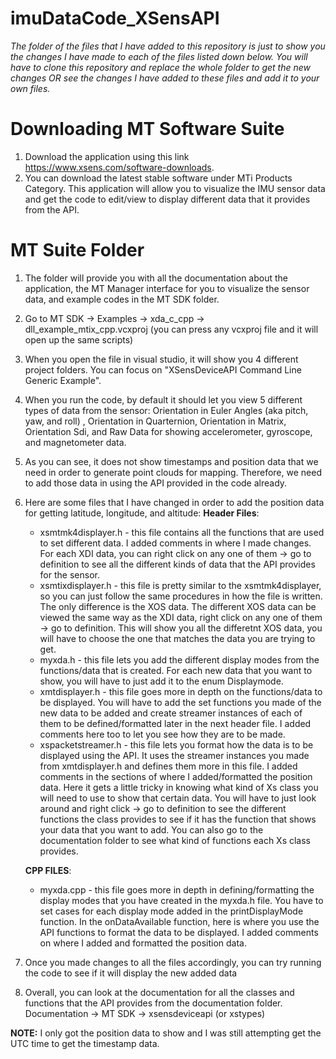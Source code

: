 # imuDataCode_XSensAPI

*The folder of the files that I have added to this repository is just to show you the changes I have made to each of the files listed down below. You will have to clone this repository and replace the whole folder to get the new changes OR see the changes I have added to these files and add it to your own files.*

# Downloading MT Software Suite
1. Download the application using this link https://www.xsens.com/software-downloads. 
2. You can download the latest stable software under MTi Products Category. This application will allow you to visualize the IMU sensor data and get the code to edit/view to display different data that it provides from the API.

# MT Suite Folder
1. The folder will provide you with all the documentation about the application, the MT Manager interface for you to visualize the sensor data, and example codes in the MT SDK folder.
2. Go to MT SDK -> Examples -> xda_c_cpp -> dll_example_mtix_cpp.vcxproj (you can press any vcxproj file and it will open up the same scripts)
3. When you open the file in visual studio, it will show you 4 different project folders. You can focus on "XSensDeviceAPI Command Line Generic Example". 
4. When you run the code, by default it should let you view 5 different types of data from the sensor: Orientation in Euler Angles (aka pitch, yaw, and roll) , Orientation in Quarternion, Orientation in Matrix, Orientation Sdi, and Raw Data for showing accelerometer, gyroscope, and magnetometer data.
5. As you can see, it does not show timestamps and position data that we need in order to generate point clouds for mapping. Therefore, we need to add those data in using the API provided in the code already.
6. Here are some files that I have changed in order to add the position data for getting latitude, longitude, and altitude:
   **Header Files**:
   - xsmtmk4displayer.h  -  this file contains all the functions that are used to set different data. I added comments in where I made changes. For each XDI data, you can right click on any one of them -> go to definition to see all the different kinds of data that the API provides for the sensor. 
   - xsmtixdisplayer.h  -  this file is pretty similar to the xsmtmk4displayer, so you can just follow the same procedures in how the file is written. The only difference is the XOS data. The different XOS data can be viewed the same way as the XDI data, right click on any one of them -> go to definition. This will show you all the differetnt XOS data, you will have to choose the one that matches the data you are trying to get.
   - myxda.h  -  this file lets you add the different display modes from the functions/data that is created. For each new data that you want to show, you will have to just add it to the enum Displaymode. 
   - xmtdisplayer.h  -  this file goes more in depth on the functions/data to be displayed. You will have to add the set functions you made of the new data to be added and create streamer instances of each of them to be defined/formatted later in the next header file. I added comments here too to let you see how they are to be made.
   - xspacketstreamer.h  -  this file lets you format how the data is to be displayed using the API. It uses the streamer instances you made from xmtdisplayer.h and defines them more in this file. I added comments in the sections of where I added/formatted the position data. Here it gets a little tricky in knowing what kind of Xs class you will need to use to show that certain data. You will have to just look around and right click -> go to definition to see the different functions the class provides to see if it has the function that shows your data that you want to add. You can also go to the documentation folder to see what kind of functions each Xs class provides. 
   
    **CPP FILES**:
    - myxda.cpp  -  this file goes more in depth in defining/formatting the display modes that you have created in the myxda.h file. You have to set cases for each display mode added in the printDisplayMode function. In the onDataAvailable function, here is where you use the API functions to format the data to be displayed. I added comments on where I added and formatted the position data.
  
  7. Once you made changes to all the files accordingly, you can try running the code to see if it will display the new added data
  8. Overall, you can look at the documentation for all the classes and functions that the API provides from the documentation folder. Documentation -> MT SDK -> xsensdeviceapi (or xstypes)
  
  **NOTE:** I only got the position data to show and I was still attempting get the UTC time to get the timestamp data. 
